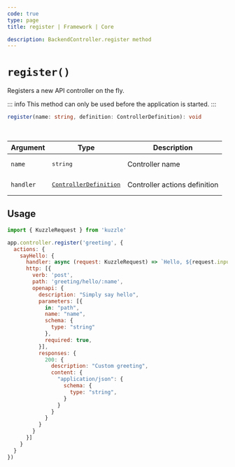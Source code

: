 ```yaml
---
code: true
type: page
title: register | Framework | Core

description: BackendController.register method
---
```


# `register()`

<SinceBadge version="2.8.0" />

Registers a new API controller on the fly.

::: info
This method can only be used before the application is started.
:::

```ts
register(name: string, definition: ControllerDefinition): void
```

<br/>

| Argument | Type                  | Description                   |
|----------|-----------------------|-------------------------------|
| `name` | <pre>string</pre> | Controller name |
| `handler` | <pre>[ControllerDefinition](/core/2/framework/types/controller-definition)</pre> | Controller actions definition |

## Usage

```js
import { KuzzleRequest } from 'kuzzle'

app.controller.register('greeting', {
  actions: {
    sayHello: {
      handler: async (request: KuzzleRequest) => `Hello, ${request.input.args.name}`,
      http: [{
        verb: 'post',
        path: 'greeting/hello/:name',
        openapi: {
          description: "Simply say hello",
          parameters: [{
            in: "path",
            name: "name",
            schema: {
              type: "string"
            },
            required: true,
          }],
          responses: {
            200: {
              description: "Custom greeting",
              content: {
                "application/json": {
                  schema: {
                    type: "string",
                  }
                }
              }
            }
          }
        }
      }]
    }
  }
})
```

